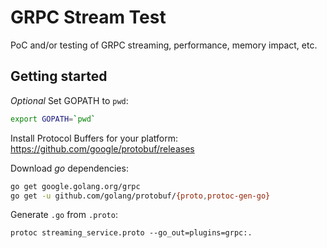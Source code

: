 # GRPC Stream Test

PoC and/or testing of GRPC streaming, performance, memory impact, etc.

## Getting started

_Optional_ Set GOPATH to `pwd`:

```sh
export GOPATH=`pwd`
```

Install Protocol Buffers for your platform: https://github.com/google/protobuf/releases

Download _go_ dependencies:

```sh
go get google.golang.org/grpc
go get -u github.com/golang/protobuf/{proto,protoc-gen-go}

```

Generate `.go` from `.proto`:

```
protoc streaming_service.proto --go_out=plugins=grpc:.
```